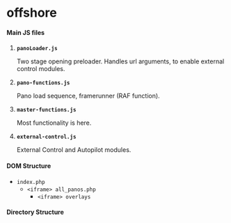 offshore
========

#### Main JS files

1. **`panoLoader.js`** 

	Two stage opening preloader.
	Handles url arguments, to enable external control modules.

2. **`pano-functions.js`**  
	
	Pano load sequence, framerunner (RAF function).

3. **`master-functions.js`**
	
	Most functionality is here.

4. **`external-control.js`**  

	External Control and Autopilot modules.



#### DOM Structure

* `index.php`
	* `<iframe> all_panos.php`
		* `<iframe> overlays`
		
		
#### Directory Structure


